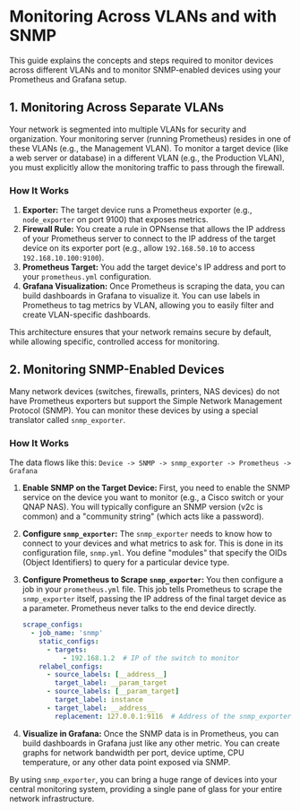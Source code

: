 # Monitoring Across VLANs and with SNMP

This guide explains the concepts and steps required to monitor devices across different VLANs and to monitor SNMP-enabled devices using your Prometheus and Grafana setup.

## 1. Monitoring Across Separate VLANs

Your network is segmented into multiple VLANs for security and organization. Your monitoring server (running Prometheus) resides in one of these VLANs (e.g., the Management VLAN). To monitor a target device (like a web server or database) in a different VLAN (e.g., the Production VLAN), you must explicitly allow the monitoring traffic to pass through the firewall.

### How It Works

1.  **Exporter:** The target device runs a Prometheus exporter (e.g., `node_exporter` on port 9100) that exposes metrics.
2.  **Firewall Rule:** You create a rule in OPNsense that allows the IP address of your Prometheus server to connect to the IP address of the target device on its exporter port (e.g., allow `192.168.50.10` to access `192.168.10.100:9100`).
3.  **Prometheus Target:** You add the target device's IP address and port to your `prometheus.yml` configuration.
4.  **Grafana Visualization:** Once Prometheus is scraping the data, you can build dashboards in Grafana to visualize it. You can use labels in Prometheus to tag metrics by VLAN, allowing you to easily filter and create VLAN-specific dashboards.

This architecture ensures that your network remains secure by default, while allowing specific, controlled access for monitoring.

## 2. Monitoring SNMP-Enabled Devices

Many network devices (switches, firewalls, printers, NAS devices) do not have Prometheus exporters but support the Simple Network Management Protocol (SNMP). You can monitor these devices by using a special translator called `snmp_exporter`.

### How It Works

The data flows like this: `Device -> SNMP -> snmp_exporter -> Prometheus -> Grafana`

1.  **Enable SNMP on the Target Device:** First, you need to enable the SNMP service on the device you want to monitor (e.g., a Cisco switch or your QNAP NAS). You will typically configure an SNMP version (v2c is common) and a "community string" (which acts like a password).

2.  **Configure `snmp_exporter`:** The `snmp_exporter` needs to know how to connect to your devices and what metrics to ask for. This is done in its configuration file, `snmp.yml`. You define "modules" that specify the OIDs (Object Identifiers) to query for a particular device type.

3.  **Configure Prometheus to Scrape `snmp_exporter`:** You then configure a job in your `prometheus.yml` file. This job tells Prometheus to scrape the `snmp_exporter` itself, passing the IP address of the final target device as a parameter. Prometheus never talks to the end device directly.

    ```yaml
    scrape_configs:
      - job_name: 'snmp'
        static_configs:
          - targets:
              - 192.168.1.2  # IP of the switch to monitor
        relabel_configs:
          - source_labels: [__address__]
            target_label: __param_target
          - source_labels: [__param_target]
            target_label: instance
          - target_label: __address__
            replacement: 127.0.0.1:9116  # Address of the snmp_exporter
    ```

4.  **Visualize in Grafana:** Once the SNMP data is in Prometheus, you can build dashboards in Grafana just like any other metric. You can create graphs for network bandwidth per port, device uptime, CPU temperature, or any other data point exposed via SNMP.

By using `snmp_exporter`, you can bring a huge range of devices into your central monitoring system, providing a single pane of glass for your entire network infrastructure.
